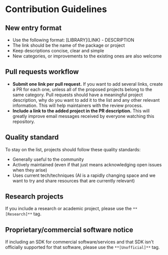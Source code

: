 # Contribution Guidelines

## New entry format

* Use the following format: \[LIBRARY\]\(LINK\) - DESCRIPTION
* The link should be the name of the package or project
* Keep descriptions concise, clear and simple
* New categories, or improvements to the existing ones are also welcome

## Pull requests workflow

* **Submit one link per pull request.** If you want to add several links, create a PR for each one, unless all of the proposed projects belong to the same category. Pull requests should have a meaningful project description, why do you want to add it to the list and any other relevant information. This will help maintainers with the review process.
* **Include a link to the added project in the PR description.** This will greatly improve email messages received by everyone watching this repository.

## Quality standard

To stay on the list, projects should follow these quality standards:

* Generally useful to the community
* Actively maintained (even if that just means acknowledging open issues when they arise)
* Uses current tech/techniques (AI is a rapidly changing space and we want to try and share resources that are currently relevant)

## Research projects

If you include a research or academic project, please use the `**[Research]**` tag.

## Proprietary/commercial software notice

If including an SDK for commercial software/services and that SDK isn't officially supported for that software, please use the `**[Unofficial]**` tag.
